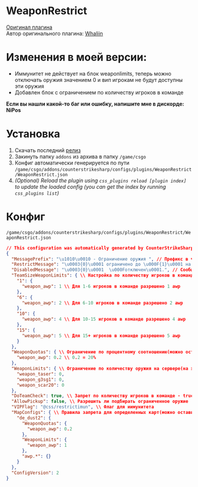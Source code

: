 # WeaponRestrict
[Оригинал плагина](https://github.com/CS2Plugins/WeaponRestrict) </br>
Автор оригинального плагина: [Whaliin](https://github.com/Whaliin)

# Изменения в моей версии:
- Иммунитет не действует на блок weaponlimits, теперь можно отключать оружия значением 0 и вип игрокам не будут доступны эти оружия
- Добавлен блок с ограничением по количеству игроков в команде

**Если вы нашли какой-то баг или ошибку, напишите мне в дискорде: NiPos**

# Установка
1. Скачать последний [релиз](https://github.com/Nip0s/Restrict-weapon/releases)
2. Закинуть папку `addons` из архива в папку `/game/csgo`
3. Конфиг автоматически генерируется по пути `/game/csgo/addons/counterstrikesharp/configs/plugins/WeaponRestrict/WeaponRestrict.json` 
6. *(Optional) Reload the plugin using `css_plugins reload [plugin index]` to update the loaded config (you can get the index by running `css_plugins list`)*

# Конфиг
`/game/csgo/addons/counterstrikesharp/configs/plugins/WeaponRestrict/WeaponRestrict.json` 
```json
// This configuration was automatically generated by CounterStrikeSharp for plugin 'WeaponRestrict', at 2024.03.19 05:01:27
{
  "MessagePrefix": "\u1010\u0010 - Ограничение оружия ", // Префикс в чате
  "RestrictMessage": "\u0003{0}\u0001 ограничено до \u000F{1}\u0001 на команду.", // Сообщение в начале раунда
  "DisabledMessage": "\u0003{0}\u0001  \u000Fотключен\u0001.", // Сообщение об отключенном оружии 
  "TeamSizeWeaponLimits": { \\ Настройка по количеству игроков в команде
    "1": {
      "weapon_awp": 1 \\ Для 1-6 игроков в команде разрешено 1 awp 
    },
    "6": {
      "weapon_awp": 2 \\ Для 6-10 игроков в команде разрешено 2 awp
    },
    "10": {
      "weapon_awp": 4 \\ Для 10-15 игроков в команде разрешено 4 awp
    },
    "15": {
      "weapon_awp": 5 \\ Для 15+ игроков в команде разрешено 5 awp
    }
  },
  "WeaponQuotas": { \\ Ограничение по процентному соотношению(можно оставить блок пустым)
    "weapon_awp": 0.2 \\ 0.2 = 20% 
  },
  "WeaponLimits": { \\ Ограничение по количеству оружия на сервере(на этот блок иммунитет не действует)
    "weapon_taser": 0,
    "weapon_g3sg1": 0,
    "weapon_scar20": 0
  },
  "DoTeamCheck": true, \\ Запрет по количеству игроков в команде - true, по общему количеству false
  "AllowPickup": false, \\ Разрешить ли подбирать ограниченное оружие
  "VIPFlag": "@css/restrictimun", \\ Флаг для иимунитета
  "MapConfigs": { \\ Правила запрета для определенных карт(можно оставить пустым)
    "de_dust2": {
      "WeaponQuotas": {
        "weapon_awp": 0.2
      },
      "WeaponLimits": {
        "weapon_awp": 1
      },
      "awp.*": {}
    }
  },
  "ConfigVersion": 2
}
```
```
